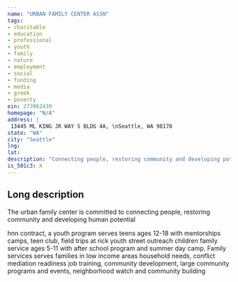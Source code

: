 ```yaml
---
name: "URBAN FAMILY CENTER ASSN"
tags:
- charitable
- education
- professional
- youth
- family
- nature
- employment
- social
- funding
- media
- greek
- poverty
ein: 273962439
homepage: "N/A"
address: |
 13445 ML KING JR WAY S BLDG 4A, \nSeattle, WA 98178
state: "WA"
city: "Seattle"
lng: 
lat: 
description: "Connecting people, restoring community and developing potential"
is_501c3: X
---
```


## Long description

The urban family center is committed to connecting people, restoring community and developing human potential
  
  hnn contract, a youth program serves teens ages 12-18 with mentorships camps, teen club, field trips at rick youth street outreach children family service ages 5-11 with after school program and summer day camp. Family services serves families in low income areas household needs, conflict mediation readiness job training, community development, large community programs and events, neighborhood watch and community building
